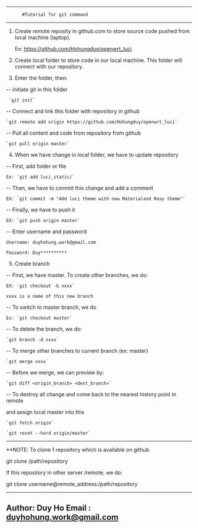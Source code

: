 
----------------------------------------------------------------
          #Tutorial for git command
----------------------------------------------------------------

1. Create remote reposity in github.com to store source code pushed from local machine (laptop).


   Ex: https://github.com/Hohungduy/openwrt_luci


2. Create local folder to store code in our local machine. This folder will connect with our repository.

3. Enter the folder, then:

 -- initiate git in this folder

     `git init`

 -- Connect and link this folder with repository in github

    `git remote add origin https://github.com/Hohungduy/openwrt_luci`

 -- Pull all content and code from repository from github
     
    `git pull origin master`

4. When we have change in local folder, we have to update repository

 -- First, add folder or file

    Ex: `git add luci_static/`

 -- Then, we have to commit this change and add a comment

    EX: `git commit -m "Add luci theme with new Materialand Rosy theme"`

 -- Finally, we have to push it

    EX: `git push origin master`

 -- Enter username and password

    Username: duyhohung.work@gmail.com

    Password: Duy**********

5. Create branch

 -- First, we have master. To create other branches, we do:

    EX: `git checkout -b xxxx`

    xxxx is a name of this new branch

 -- To switch to master branch, we do

    Ex: `git checkout master`

 -- To delete the branch, we do:

    `git branch -d xxxx`

 -- To merge other branches to current branch (ex: master)

    `git merge xxxx`

 -- Before we merge, we can preview by:

    `git diff <origin_branch> <dest_branch>`

 -- To destroy all change  and come back to the nearest history point in remote

 and assign local master into this

    `git fetch origin`

    `git reset --hard origin/master`

-----------------------------------------------------------------------------------
**NOTE: 
   To clone 1 repository which is available on github
    
   git clone /path/repository

   If this repository in other server /remote, we do:

   git clone username@remote_address:/path/repository

 
----------------------------------------------------------------
Author: Duy Ho
Email : duyhohung.work@gmail.com
---------------------------------------------------------------


